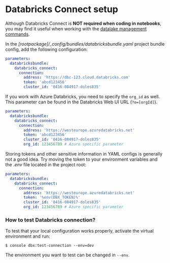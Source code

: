 # Databricks Connect setup 

Although Databricks Connect is **NOT required when coding in notebooks**, you may find it useful when working with the [datalake management commands](./managing-datalake.md#7-managing-datalake-tables-using-the-console-commands).

In the *[rootpackage]/_config/bundles/databricksbundle.yaml* project bundle config, add the following configuration:

```yaml
parameters:
  databricksbundle:
    databricks_connect:
      connection:
        address: 'https://dbc-123.cloud.databricks.com'
        token: 'abcd123456'
        cluster_id: '0416-084917-doles835'
```

If you work with Azure Databricks, you need to specify the `org_id` as well. This parameter can be found in the Databricks Web UI URL (`?o=[orgId]`).

```yaml
parameters:
  databricksbundle:
    databricks_connect:
      connection:
        address: 'https://westeurope.azuredatabricks.net'
        token: 'abcd123456'
        cluster_id: '0416-084917-doles835'
        org_id: 123456789 # Azure specific parameter
```

Storing tokens and other sensitive information in YAML configs is generally not a good idea.
Try moving the token to your environment variables and the *.env* file located in the project root:

```yaml
parameters:
  databricksbundle:
    databricks_connect:
      connection:
        address: 'https://westeurope.azuredatabricks.net'
        token: '%env(DBX_TOKEN)%'
        cluster_id: '0416-084917-doles835'
        org_id: 123456789 # Azure specific parameter
```

### How to test Databricks connection?
To test that your local configuration works properly, activate the virtual environment and run:
```
$ console dbx:test-connection --env=dev
```
The environment you want to test can be changed in `--env`.
